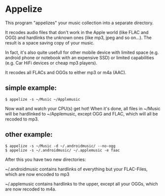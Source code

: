 Appelize
========

This program "appelizes" your music collection into a separate directory.

It recodes audio files that don't work in the Apple world (like FLAC and OGG)
and hardlinks the unknown ones (like mp3, jpeg and so on...). The result is a
space saving copy of your music.

In fact, it's also quite usefull for other mobile device with limited space
(e.g. android phone or notebook with an expensive SSD) or limited capabilities
(e.g. Car HiFi devices or cheap mp3 players).

It recodes all FLACs and OGGs to either mp3 or m4a (AAC).

simple example:
---------------

    $ appelize -s ~/Music ~/Applemusic


Now wait and watch your CPU(s) get hot! When it's done, all files in ~/Music
will be hardlinked to ~/Applemusic, except OGG and FLAC, which will all be
recoded to mp3.

other example:
--------------

    $ appelize -s ~/Music -d ~/.androidmusic/ --no-ogg 
    $ appelize -s ~/.androidmusic/ ~/.applemusic -e faac


After this you have two new directories:

~/.androidmusic contains hardlinks of everything but your FLAC-Files, which
are now encoded to mp3

~/.applemusic contains hardlinks to the upper, except all your OGGs, which
are now recoded to m4a.


